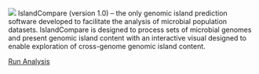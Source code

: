 <img src="/analysis.png" />
IslandCompare (version 1.0) – the only genomic island prediction software developed to facilitate the analysis of microbial 
population datasets. IslandCompare is designed to process sets of microbial genomes and present genomic island content with 
an interactive visual designed to enable exploration of cross-genome genomic island content.

<a href="/analysis" target="_self"><i class="icon icon-analyse"></i>Run Analysis</a>